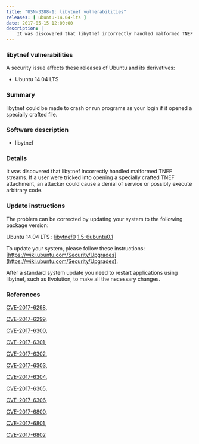 ```yaml
---
title: "USN-3288-1: libytnef vulnerabilities"
releases: [ ubuntu-14.04-lts ]
date: 2017-05-15 12:00:00
description: |
    It was discovered that libytnef incorrectly handled malformed TNEF streams. If a user were tricked into opening a specially crafted TNEF attachment, an attacker could cause a denial of service or possibly execute arbitrary code. 
--- 
```

 
### libytnef vulnerabilities

A security issue affects these releases of Ubuntu and its derivatives:

* Ubuntu 14.04 LTS

### Summary

libytnef could be made to crash or run programs as your login if it opened a specially crafted file.

### Software description

* libytnef 

### Details

It was discovered that libytnef incorrectly handled malformed TNEF streams. If a user were tricked into opening a specially crafted TNEF attachment, an attacker could cause a denial of service or possibly execute arbitrary code. 

### Update instructions

The problem can be corrected by updating your system to the following package version:

Ubuntu 14.04 LTS
 : [libytnef0](https://launchpad.net/ubuntu/+source/libytnef) <span> [1.5-6ubuntu0.1](https://launchpad.net/ubuntu/+source/libytnef/1.5-6ubuntu0.1) </span> 

To update your system, please follow these instructions: [https://wiki.ubuntu.com/Security/Upgrades](https://wiki.ubuntu.com/Security/Upgrades).

After a standard system update you need to restart applications using libytnef, such as Evolution, to make all the necessary changes. 

### References

 [CVE-2017-6298](http://people.ubuntu.com/~ubuntu-security/cve/CVE-2017-6298), 

 [CVE-2017-6299](http://people.ubuntu.com/~ubuntu-security/cve/CVE-2017-6299), 

 [CVE-2017-6300](http://people.ubuntu.com/~ubuntu-security/cve/CVE-2017-6300), 

 [CVE-2017-6301](http://people.ubuntu.com/~ubuntu-security/cve/CVE-2017-6301), 

 [CVE-2017-6302](http://people.ubuntu.com/~ubuntu-security/cve/CVE-2017-6302), 

 [CVE-2017-6303](http://people.ubuntu.com/~ubuntu-security/cve/CVE-2017-6303), 

 [CVE-2017-6304](http://people.ubuntu.com/~ubuntu-security/cve/CVE-2017-6304), 

 [CVE-2017-6305](http://people.ubuntu.com/~ubuntu-security/cve/CVE-2017-6305), 

 [CVE-2017-6306](http://people.ubuntu.com/~ubuntu-security/cve/CVE-2017-6306), 

 [CVE-2017-6800](http://people.ubuntu.com/~ubuntu-security/cve/CVE-2017-6800), 

 [CVE-2017-6801](http://people.ubuntu.com/~ubuntu-security/cve/CVE-2017-6801), 

 [CVE-2017-6802](http://people.ubuntu.com/~ubuntu-security/cve/CVE-2017-6802)
 
